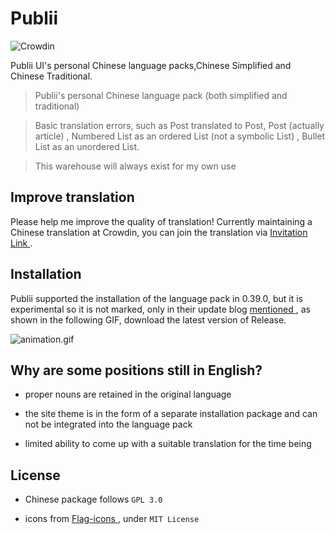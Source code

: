 # Publii

![Crowdin](https://badges.crowdin.net/publii-chinese-localization/localized.svg)



Publii UI's personal Chinese language packs,Chinese Simplified and Chinese Traditional.


> Publii's personal Chinese language pack (both simplified and traditional)

>Basic translation errors, such as Post translated to Post, Post (actually article) , Numbered List as an ordered List (not a symbolic List) , Bullet List as an unordered List.

>This warehouse will always exist for my own use


## Improve translation


Please help me improve the quality of translation! Currently maintaining a Chinese translation at Crowdin, you can join the translation via [ Invitation Link ](https://crwd.in/publii-chinese-localization ) .



## Installation

Publii supported the installation of the language pack in 0.39.0, but it is experimental so it is not marked, only in their update blog [ mentioned ](https://getpublii.com/blog/release-039.html ) , as shown in the following GIF, download the latest version of Release.

![animation.gif](https://s2.loli.net/2022/06/06/1yDCMfHdUtgeilb.gif)



## Why are some positions still in English?

- proper nouns are retained in the original language

- the site theme is in the form of a separate installation package and can not be integrated into the language pack

- limited ability to come up with a suitable translation for the time being


## License


- Chinese package follows `GPL 3.0`

- icons from [ Flag-icons ](https://github.com/lipis/Flag-icons/) , under `MIT License`